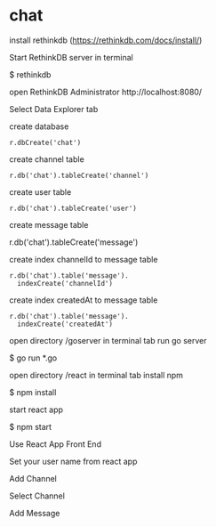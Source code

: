 # chat

install rethinkdb (https://rethinkdb.com/docs/install/)

Start RethinkDB server in terminal

  $ rethinkdb
  
  open RethinkDB Administrator
  http://localhost:8080/
  
  Select Data Explorer tab
  
  create database
  
    r.dbCreate('chat')
  
  create channel table
  
    r.db('chat').tableCreate('channel')
  
  create user table
  
    r.db('chat').tableCreate('user')
  
  create message table
  
   r.db('chat').tableCreate('message')
  
  create index channelId to message table
  
    r.db('chat').table('message').
      indexCreate('channelId')
    
  create index createdAt to message table
  
    r.db('chat').table('message').
      indexCreate('createdAt')
  
open directory /goserver in terminal tab
  run go server
  
  $ go run *.go
  
open directory /react in terminal tab
  install npm
  
   $ npm install
   
  start react app
  
   $ npm start
 
Use React App Front End 

  Set your user name from react app 

  Add Channel

  Select Channel

  Add Message






